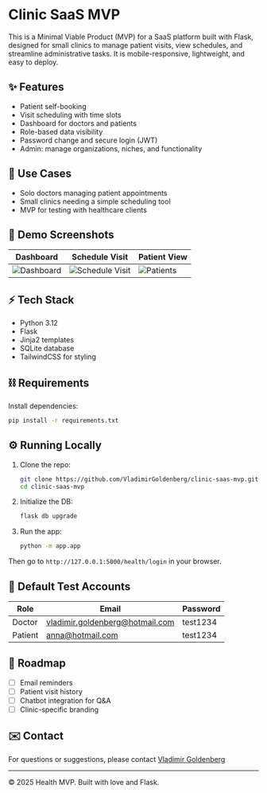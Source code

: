 # Clinic SaaS MVP

This is a Minimal Viable Product (MVP) for a SaaS platform built with Flask, designed for small clinics to manage patient visits, view schedules, and streamline administrative tasks. It is mobile-responsive, lightweight, and easy to deploy.

## ✨ Features

* Patient self-booking
* Visit scheduling with time slots
* Dashboard for doctors and patients
* Role-based data visibility
* Password change and secure login (JWT)
* Admin: manage organizations, niches, and functionality

## 📅 Use Cases

* Solo doctors managing patient appointments
* Small clinics needing a simple scheduling tool
* MVP for testing with healthcare clients

## 👀 Demo Screenshots

| Dashboard                               | Schedule Visit                                    | Patient View                          |
| --------------------------------------- | ------------------------------------------------- | ------------------------------------- |
| ![Dashboard](screenshots/dashboard.png) | ![Schedule Visit](screenshots/schedule_visit.png) | ![Patients](screenshots/patients.png) |

## ⚡ Tech Stack

* Python 3.12
* Flask
* Jinja2 templates
* SQLite database
* TailwindCSS for styling

## ⛓ Requirements

Install dependencies:

```bash
pip install -r requirements.txt
```

## ⚙️ Running Locally

1. Clone the repo:

   ```bash
   git clone https://github.com/VladimirGoldenberg/clinic-saas-mvp.git
   cd clinic-saas-mvp
   ```
2. Initialize the DB:

   ```bash
   flask db upgrade
   ```
3. Run the app:

   ```bash
   python -m app.app
   ```

Then go to `http://127.0.0.1:5000/health/login` in your browser.

## 🔑 Default Test Accounts

| Role    | Email                                                                     | Password |
| ------- | ------------------------------------------------------------------------- | -------- |
| Doctor  | [vladimir.goldenberg@hotmail.com](mailto:vladimir.goldenberg@hotmail.com) | test1234 |
| Patient | [anna@hotmail.com](mailto:anna@hotmail.com)                               | test1234 |

## 🏥 Roadmap

* [ ] Email reminders
* [ ] Patient visit history
* [ ] Chatbot integration for Q\&A
* [ ] Clinic-specific branding

## ✉️ Contact

For questions or suggestions, please contact [Vladimir Goldenberg](mailto:vladimir.goldenberg@hotmail.com)

---

© 2025 Health MVP. Built with love and Flask.
